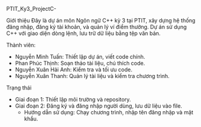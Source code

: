 PTIT_Ky3_ProjectC-

Giới thiệu
Đây là dự án môn Ngôn ngữ C++ kỳ 3 tại PTIT, xây dựng hệ thống đăng nhập, đăng ký tài khoản, và quản lý ví điểm thưởng. Dự án sử dụng C++ với giao diện dòng lệnh, lưu trữ dữ liệu bằng tệp văn bản.

Thành viên:
* Nguyễn Minh Tuấn: Thiết lập dự án, viết code chính.
* Phan Phúc Thịnh: Soạn thảo tài liệu, chú thích code.
* Nguyễn Xuân Hải Anh: Kiểm tra và tối ưu code.
* Nguyễn Xuân Thanh: Quản lý tài liệu và kiểm tra chương trình.

Trạng thái

- Giai đoạn 1: Thiết lập môi trường và repository.
- Giai đoạn 2: Đăng ký và đăng nhập người dùng, lưu dữ liệu vào file.
    + Hướng dẫn sử dụng: Chạy chương trình, nhập tên đăng nhập và mật khẩu.
